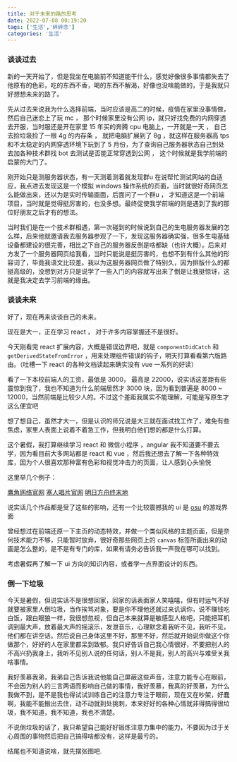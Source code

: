 ```yaml
---
title: 对于未来的路的思考
date: 2022-07-08 00:19:20
tags: ['生活','碎碎念']
categories: '生活'
---
```


### 谈谈过去

新的一天开始了，但是我坐在电脑前不知道能干什么，感觉好像很多事情都失去了他原有的色彩，吃的东西不香，喝的东西不解渴，好像也没啥能做的，于是我就只好想想未来的路了。

先从过去来说我为什么选择前端，当时应该是高二的时候，疫情在家里没事情做，然后自己迷恋上了玩 mc ， 那个时候家里没有公网 ip，就只好找免费的内网穿透去开服，当时服还是开在家里 15 年买的奔腾 cpu 电脑上，一开就是一天 ， 自己去捡垃圾捡了一根 4g 的内存条 ， 就把电脑扩展到了 8g ，就这样在服务器高 tps 和不太稳定的内网穿透环境下玩到了 5 月份，为了查询自己服务器状态自己到处去加各种技术群找 bot 去测试是否能正常穿透到公网 ， 这个时候就是我学前端的启蒙的大门了。

刚开始只是测服务器状态，有一天测着测着就发现群u 在说帮忙测试网站的自适应，我点进去发现这是一个模拟 windows 操作系统的页面，当时就很好奇网页怎么能做出来，还以为是实时传输画面，后面问了一个群u ， 才知道这是一个前端项目，当时就是觉得挺厉害的，也没多想。最终促使我学前端的则是遇到了我的那位好朋友之后才有的想法。

当时我们是在一个技术群相遇，第一次碰到的时候说到自己的生电服务器发展的怎么样，后来他就邀请我去服务器参观了一下，发现这服务器确实强，很多生电基础设备都建设的很完善，相比之下自己的服务器反倒是啥都缺（也许大概）。后来对方发了一个服务器网页给我看，当时只能说是挺厉害的，也想不到有什么其他的形容词了，毕竟我语文比较差。我以为这服务器网页做了特别久，因为排版什么的都挺高级的，没想到对方只是说学了一些入门的内容就写出来了倒是让我挺惊讶，这就是我决定去学习前端的缘由。

### 谈谈未来

好了，现在再来谈谈自己的未来。

现在是大一，正在学习 react ， 对于许多内容掌握还不是很好。

今天刚看完 react 扩展内容，大概是错误边界吧，就是 `componentDidCatch` 和 `getDerivedStateFromError` ，用来处理组件错误的钩子，明天打算看看第六版路由。（吐槽一下 react 的各种文档读起来确实没有 vue 一系列的好读）

看了一下本校前端人的工资，最低是 3000， 最高是 22000，说实话这差距有些震惊到我了，我也不知道为什么前端居然才 3000 块，因为看到普遍是 8000 ~ 12000，当然前端是比较少人的。不过这个差距我属实不能理解，可能是写原生才这么便宜吧

想了想自己，虽然才大一，但是认识的师兄说是大三就在面试找工作了，难免有些焦虑，家里人表面上说着不着急工作，但我明白他们想的都是什么打算。

这个暑假，我打算继续学习 react 和 微信小程序 ，angular 我不知道要不要去学，因为看目前大多网站都是 react 和 vue ，然后我还想去了解一下各种特效库，因为个人很喜欢那种富有色彩和视觉冲击力的页面，让人感到心头愉悦

这里举几个例子：

[鹰角网络官网](https://ak.hypergryph.com/)
[塞人唱片官网](https://monster-siren.hypergryph.com/about)
[明日方舟终末地](https://endfield.hypergryph.com/)

说实话几个作品都是受了这些的影响，还有一个比较震撼我的 ui 是 [osu](https://github.com/ppy/osu) 的游戏界面

曾经想过在前端还原一下主页的动态特效，并做一个类似风格的主题页面，但是奈何技术能力不够，只能暂时放弃，很好奇那些网页上的 `canvas` 标签所画出来的动画是怎么整的，是不是有专门的库，如果有请务必告诉我一声我在哪可以找到。

考虑暑假再了解一下 ui 方向的知识内容，或者学一点界面设计的东西。

### 倒一下垃圾

今天是暑假，但说实话不是很想回家，回家的话表面家人笑嘻嘻，但有时运气不好就要被家里人倒垃圾，当作挨骂对象，要是你不理他还就过来讥讽你，说不赚钱吃白饭，跟白眼狼一样，我很想忽视，但自己本来就算是敏感型人格吧，只能把耳机调到最大声，放着最大声的摇滚乐，发泄音乐，心理默念着我听不见，我听不见，他们都在讲空话。然后说自己身体这里不好，那里不好，然后就开始说你做这个你做那个，好好的人在家里都呆到致郁。我只好告诉自己我心情很好，不要把别人的不高兴扔我身上，我听不见别人说的任何话，别人不是我，别人的高兴与难受关我啥事情。

我好羡慕我弟，我弟自己告诉我说他能自己屏蔽这些声音，注意力能专心在眼前，不会因为别人的三言两语而影响自己做的事情，我好羡慕，我真的好羡慕，为什么我做不到，是不是我也得试试训练自己的注意力专注于眼前，现在又在吵架，好蠢啊，我能不能搬出去住，动不动就到处挑刺，本来好好的各种心情就非得搞得很垃圾，我不知道，我不知道，我也不清楚。

不说倒垃圾的话了，我只希望自己能好好锻炼注意力集中的能力，不要因为过于关心周围的事物然后把自己搞得啥都没有，这样是最亏的。

结尾也不知道说啥，就先摆张图吧.